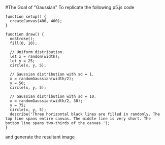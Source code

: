 #The Goal of "Gaussian"
To replicate the following p5.js code
```
function setup() {
  createCanvas(400, 400);
}

function draw() {
  noStroke();
  fill(0, 10);

  // Uniform distribution.
  let x = random(width);
  let y = 25;
  circle(x, y, 5);

  // Gaussian distribution with sd = 1.
  x = randomGaussian(width/2);
  y = 50;
  circle(x, y, 5);

  // Gaussian distribution with sd = 10.
  x = randomGaussian(width/2, 30);
  y = 75;
  circle(x, y, 5);
  describe('Three horizontal black lines are filled in randomly. The top line spans entire canvas. The middle line is very short. The bottom line spans two-thirds of the canvas.');
}
```
and generate the resultant image
